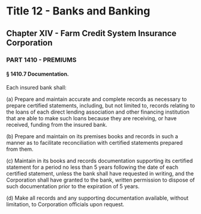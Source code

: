 
# Title 12 - Banks and Banking
## Chapter XIV - Farm Credit System Insurance Corporation
### PART 1410 - PREMIUMS
#### § 1410.7 Documentation.

Each insured bank shall:

(a) Prepare and maintain accurate and complete records as necessary to prepare certified statements, including, but not limited to, records relating to the loans of each direct lending association and other financing institution that are able to make such loans because they are receiving, or have received, funding from the insured bank.

(b) Prepare and maintain on its premises books and records in such a manner as to facilitate reconciliation with certified statements prepared from them.

(c) Maintain in its books and records documentation supporting its certified statement for a period no less than 5 years following the date of each certified statement, unless the bank shall have requested in writing, and the Corporation shall have granted to the bank, written permission to dispose of such documentation prior to the expiration of 5 years.

(d) Make all records and any supporting documentation available, without limitation, to Corporation officials upon request.
